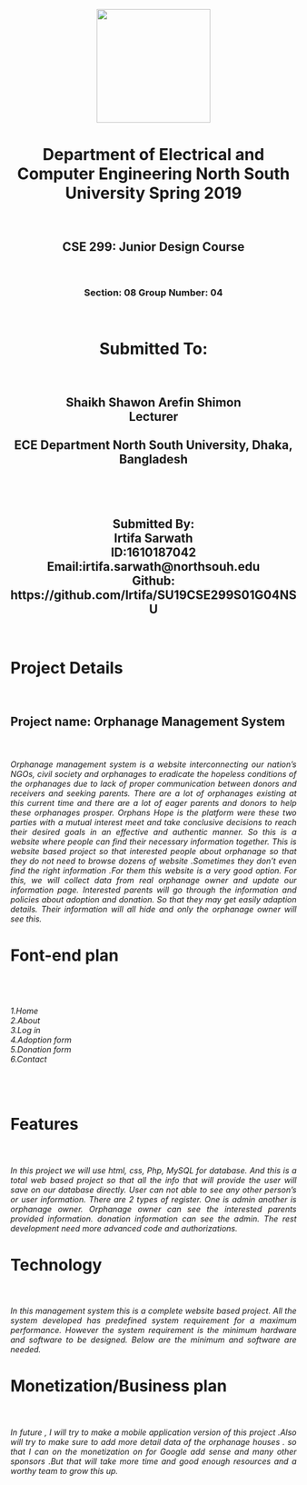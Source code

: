 <html>
<head>

</head>
<body>
<p align="center">
  <img width="200" height="200" src="https://media.licdn.com/dms/image/C560BAQEFJPl7DXD1Dg/company-logo_200_200/0?e=2159024400&v=beta&t=4wzyvb7GBsvMovoet_LGS9uj_Gso_kmfWqCXnqydCDI">
</p>
<h1 align='center'>
Department of Electrical and Computer Engineering
North South University
Spring 2019 </h1> <br>
<h2 align='center'>CSE 299: Junior Design Course</h2> <br>
<h3 align='center'>Section: 08
Group Number: 04 </h3> <br>
<h1 align='center'>Submitted To:</h1> <br>
<h2 align='center'> Shaikh Shawon Arefin Shimon<br>
Lecturer<br><br>
ECE Department
North South University,
Dhaka, Bangladesh
</h2> <br>
<h2 align='center'><br>
Submitted By:<br>
Irtifa Sarwath <br>
ID:1610187042 <br>
Email:irtifa.sarwath@northsouh.edu <br>
Github: https://github.com/Irtifa/SU19CSE299S01G04NSU <br></h2><br>
<h1>Project Details</h1> <br>
<h2>Project name: Orphanage Management System </h2> <br>
<h6 align='justify'>Orphanage management system is a website interconnecting our nation’s NGOs, civil society and orphanages to eradicate the hopeless conditions of the orphanages due to lack of proper communication between donors and receivers and seeking parents. There are a lot of orphanages existing at this current time and there are a lot of eager parents and donors to help these orphanages prosper. Orphans Hope is the platform were these two parties with a mutual interest meet and take conclusive decisions to reach their desired goals in an effective and authentic manner.
So this is a website where people can find their necessary information together.
This is website based project so that interested people about orphanage so that they do not need to browse dozens of website .Sometimes they don’t even find the right information .For them this website is a very good option.
For this, we will collect data from real orphanage owner and update our information page. Interested parents will go through the information and policies about adoption and donation. So that they may get easily adaption details. Their information will all hide and only the orphanage owner will see this.</h6>
<h1>Font-end plan</h1><br>
<h6><br>
1.Home<br>
2.About<br>
3.Log in<br>
4.Adoption form<br>
5.Donation form<br>
6.Contact<br> 
</h6><br>
<h1>Features</h1><br>
<h6 align='justify'>In this project we will use html, css, Php, MySQL for database. And this is a total web based project so that all the info that will provide the user will save on our database directly. User can not able to see any other person’s or user information. There are 2 types of register. One is admin another is orphanage owner. Orphanage owner can see the interested parents provided information. donation information can see the admin. The rest development need more advanced code and authorizations.</h6>
<h1>Technology</h1><br>
<h6 align='justify'>In this management system this is a complete website based project. All the system developed has predefined system requirement for a maximum performance. However the system requirement is the minimum hardware and software to be designed. Below are the minimum and software are needed.</h6>
<h1>Monetization/Business plan</h1><br>
<h6 align='justify'>In future , I will try to make a mobile application version of this project .Also will try to make sure to add more detail data of the orphanage  houses . so that I can on the monetization on for Google add sense and many other sponsors .But that will take more time and  good enough resources and a worthy team to grow this up.</h6>
</body>
</html>
